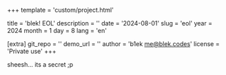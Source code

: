 +++
template = 'custom/project.html'

title = 'blek! EOL'
description = ''
date = '2024-08-01'
slug = 'eol'
year = 2024
month = 1
day = 8
lang = 'en'

[extra]
git_repo = ''
demo_url = ''
author = 'b1ek <me@blek.codes>'
license = 'Private use'
+++

sheesh... its a secret ;p